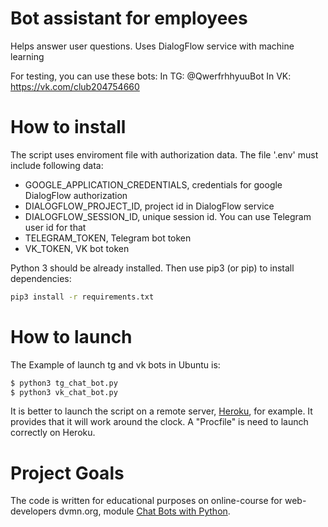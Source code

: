 # Bot assistant for employees
Helps answer user questions. Uses DialogFlow service with machine learning

For testing, you can use these bots:
In TG: @QwerfrhhyuuBot
In VK: https://vk.com/club204754660

# How to install
The script uses enviroment file with authorization data. The file '.env' must include following data:
- GOOGLE_APPLICATION_CREDENTIALS, credentials for google DialogFlow authorization
- DIALOGFLOW_PROJECT_ID, project id in DialogFlow service
- DIALOGFLOW_SESSION_ID, unique session id. You can use Telegram user id for that
- TELEGRAM_TOKEN, Telegram bot token
- VK_TOKEN, VK bot token

Python 3 should be already installed. Then use pip3 (or pip) to install dependencies:

```bash
pip3 install -r requirements.txt
```

# How to launch
The Example of launch tg and vk bots in Ubuntu is:

```bash
$ python3 tg_chat_bot.py
$ python3 vk_chat_bot.py
```

It is better to launch the script on a remote server, [Heroku](https://devcenter.heroku.com/articles/how-heroku-works), for example. It provides that it will work around the clock. A "Procfile" is need to launch correctly on Heroku.

# Project Goals

The code is written for educational purposes on online-course for web-developers dvmn.org, module [Chat Bots with Python](https://dvmn.org/modules/chat-bots/lesson/devman-bot/#review-tabs).